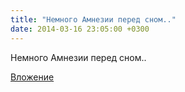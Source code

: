 ```yaml
---
title: "Немного Амнезии перед сном.."
date: 2014-03-16 23:05:00 +0300
---
```


Немного Амнезии перед сном..

[Вложение](/assets/vk_photos/1/MQ5fuXn5R9A.jpg)
